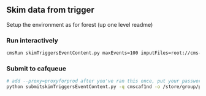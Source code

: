 ## Skim data from trigger 

Setup the environment as for forest (up one level readme)

### Run interactively

```bash
cmsRun skimTriggersEventContent.py maxEvents=100 inputFiles=root://cms-xrd-global.cern.ch//eos/cms/store/group/phys_heavyions/velicanu/reco/HIPhysicsMinBiasUPC/v0/000/262/548/recoExpress_103.root outputFile=a
```

### Submit to cafqueue

```bash
# add --proxy=proxyforprod after you've ran this once, put your password, and see a new proxyforprod file in your directory
python submitskimTriggersEventContent.py -q cmscaf1nd -o /store/group/phys_heavyions/velicanu/eventsize/HIPhysicsMinBiasUPC/v2/ -i HIPhysicsMinBiasUPC.262548.list 
```
